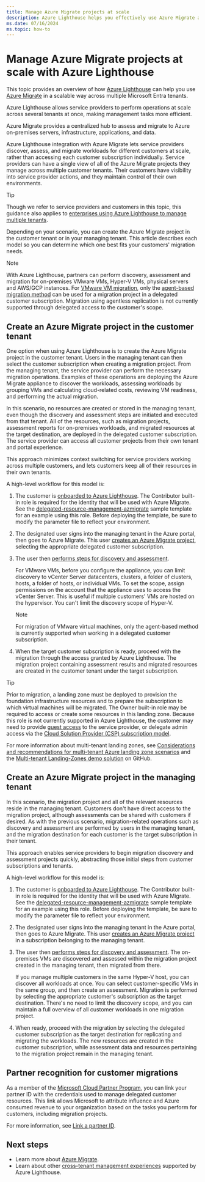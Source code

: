 ```yaml
---
title: Manage Azure Migrate projects at scale
description: Azure Lighthouse helps you effectively use Azure Migrate across delegated customer resources.
ms.date: 07/16/2024
ms.topic: how-to
---
```


# Manage Azure Migrate projects at scale with Azure Lighthouse

This topic provides an overview of how [Azure Lighthouse](../overview.md) can help you use [Azure Migrate](/azure/migrate/migrate-services-overview) in a scalable way across multiple Microsoft Entra tenants.

Azure Lighthouse allows service providers to perform operations at scale across several tenants at once, making management tasks more efficient.

Azure Migrate provides a centralized hub to assess and migrate to Azure on-premises servers, infrastructure, applications, and data.

Azure Lighthouse integration with Azure Migrate lets service providers discover, assess, and migrate workloads for different customers at scale, rather than accessing each customer subscription individually. Service providers can have a single view of all of the Azure Migrate projects they manage across multiple customer tenants. Their customers have visibility into service provider actions, and they maintain control of their own environments.

> [!TIP]
> Though we refer to service providers and customers in this topic, this guidance also applies to [enterprises using Azure Lighthouse to manage multiple tenants](../concepts/enterprise.md).

Depending on your scenario, you can create the Azure Migrate project in the customer tenant or in your managing tenant. This article describes each model so you can determine which one best fits your customers' migration needs.

> [!NOTE]
> With Azure Lighthouse, partners can perform discovery, assessment and migration for on-premises VMware VMs, Hyper-V VMs, physical servers and AWS/GCP instances. For [VMware VM migration](/azure/migrate/server-migrate-overview), only the [agent-based migration method](/azure/migrate/tutorial-migrate-vmware-agent) can be used for a migration project in a delegated customer subscription. Migration using agentless replication is not currently supported through delegated access to the customer's scope.

## Create an Azure Migrate project in the customer tenant

One option when using Azure Lighthouse is to create the Azure Migrate project in the customer tenant. Users in the managing tenant can then select the customer subscription when creating a migration project. From the managing tenant, the service provider can perform the necessary migration operations. Examples of these operations are deploying the Azure Migrate appliance to discover the workloads, assessing workloads by grouping VMs and calculating cloud-related costs, reviewing VM readiness, and performing the actual migration.

In this scenario, no resources are created or stored in the managing tenant, even though the discovery and assessment steps are initiated and executed from that tenant. All of the resources, such as migration projects, assessment reports for on-premises workloads, and migrated resources at the target destination, are deployed in the delegated customer subscription. The service provider can access all customer projects from their own tenant and portal experience.

This approach minimizes context switching for service providers working across multiple customers, and lets customers keep all of their resources in their own tenants.

A high-level workflow for this model is:

1. The customer is [onboarded to Azure Lighthouse](onboard-customer.md). The Contributor built-in role is required for the identity that will be used with Azure Migrate. See the [delegated-resource-management-azmigrate](https://github.com/Azure/Azure-Lighthouse-samples/tree/master/templates/delegated-resource-management-azmigrate) sample template for an example using this role. Before deploying the template, be sure to modify the parameter file to reflect your environment.
1. The designated user signs into the managing tenant in the Azure portal, then goes to Azure Migrate. This user [creates an Azure Migrate project](/azure/migrate/create-manage-projects), selecting the appropriate delegated customer subscription.
1. The user then [performs steps for discovery and assessment](/azure/migrate/tutorial-discover-vmware).

   For VMware VMs, before you configure the appliance, you can limit discovery to vCenter Server datacenters, clusters, a folder of clusters, hosts, a folder of hosts, or individual VMs. To set the scope, assign permissions on the account that the appliance uses to access the vCenter Server. This is useful if multiple customers' VMs are hosted on the hypervisor. You can't limit the discovery scope of Hyper-V.

    > [!NOTE]
    > For migration of VMware virtual machines, only the agent-based method is currently supported when working in a delegated customer subscription.

1. When the target customer subscription is ready, proceed with the migration through the access granted by Azure Lighthouse. The migration project containing assessment results and migrated resources are created in the customer tenant under the target subscription.

> [!TIP]
> Prior to migration, a landing zone must be deployed to provision the foundation infrastructure resources and to prepare the subscription to which virtual machines will be migrated. The Owner built-in role may be required to access or create some resources in this landing zone. Because this role is not currently supported in Azure Lighthouse, the customer may need to provide [guest access](/entra/external-id/what-is-b2b) to the service provider, or delegate admin access via the [Cloud Solution Provider (CSP) subscription model](/partner-center/customers-revoke-admin-privileges).
>
> For more information about multi-tenant landing zones, see [Considerations and recommendations for multi-tenant Azure landing zone scenarios](/azure/cloud-adoption-framework/ready/landing-zone/design-area/multi-tenant/considerations-recommendations) and the [Multi-tenant Landing-Zones demo solution](https://github.com/Azure/Multi-tenant-Landing-Zones) on GitHub.

## Create an Azure Migrate project in the managing tenant

In this scenario, the migration project and all of the relevant resources reside in the managing tenant. Customers don't have direct access to the migration project, although assessments can be shared with customers if desired. As with the previous scenario, migration-related operations such as discovery and assessment are performed by users in the managing tenant, and the migration destination for each customer is the target subscription in their tenant.

This approach enables service providers to begin migration discovery and assessment projects quickly, abstracting those initial steps from customer subscriptions and tenants.

A high-level workflow for this model is:

1. The customer is [onboarded to Azure Lighthouse](onboard-customer.md). The Contributor built-in role is required for the identity that will be used with Azure Migrate. See the [delegated-resource-management-azmigrate](https://github.com/Azure/Azure-Lighthouse-samples/tree/master/templates/delegated-resource-management-azmigrate) sample template for an example using this role. Before deploying the template, be sure to modify the parameter file to reflect your environment.
1. The designated user signs into the managing tenant in the Azure portal, then goes to Azure Migrate. This user [creates an Azure Migrate project](/azure/migrate/create-manage-projects) in a subscription belonging to the managing tenant.
1. The user then [performs steps for discovery and assessment](/azure/migrate/tutorial-discover-vmware). The on-premises VMs are discovered and assessed within the migration project created in the managing tenant, then migrated from there.

   If you manage multiple customers in the same Hyper-V host, you can discover all workloads at once. You can select customer-specific VMs in the same group, and then create an assessment. Migration is performed by selecting the appropriate customer's subscription as the target destination. There's no need to limit the discovery scope, and you can maintain a full overview of all customer workloads in one migration project.

1. When ready, proceed with the migration by selecting the delegated customer subscription as the target destination for replicating and migrating the workloads. The new resources are created in the customer subscription, while assessment data and resources pertaining to the migration project remain in the managing tenant.

## Partner recognition for customer migrations

As a member of the [Microsoft Cloud Partner Program](https://partner.microsoft.com), you can link your partner ID with the credentials used to manage delegated customer resources. This link allows Microsoft to attribute influence and Azure consumed revenue to your organization based on the tasks you perform for customers, including migration projects.

For more information, see [Link a partner ID](/azure/cost-management-billing/manage/link-partner-id).

## Next steps

- Learn more about [Azure Migrate](/azure/migrate/migrate-services-overview).
- Learn about other [cross-tenant management experiences](../concepts/cross-tenant-management-experience.md) supported by Azure Lighthouse.

